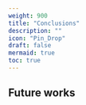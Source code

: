 ```yaml
---
weight: 900
title: "Conclusions"
description: ""
icon: "Pin_Drop"
draft: false
mermaid: true
toc: true
---
```


## Future works

